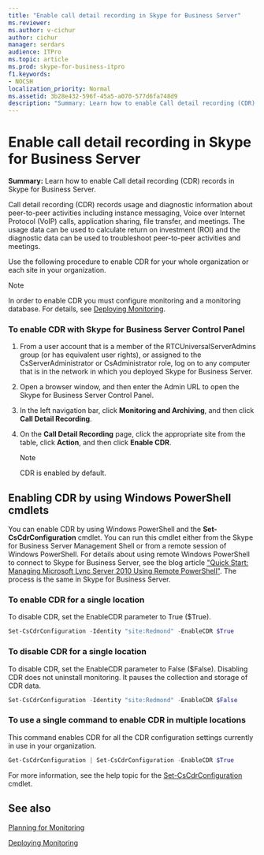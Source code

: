 ```yaml
---
title: "Enable call detail recording in Skype for Business Server"
ms.reviewer: 
ms.author: v-cichur
author: cichur
manager: serdars
audience: ITPro
ms.topic: article
ms.prod: skype-for-business-itpro
f1.keywords:
- NOCSH
localization_priority: Normal
ms.assetid: 3b28e432-596f-45a5-a070-577d6fa748d9
description: "Summary: Learn how to enable Call detail recording (CDR) records in Skype for Business Server."
---
```


# Enable call detail recording in Skype for Business Server

**Summary:** Learn how to enable Call detail recording (CDR) records in Skype for Business Server.

Call detail recording (CDR) records usage and diagnostic information about peer-to-peer activities including instance messaging, Voice over Internet Protocol (VoIP) calls, application sharing, file transfer, and meetings. The usage data can be used to calculate return on investment (ROI) and the diagnostic data can be used to troubleshoot peer-to-peer activities and meetings.

Use the following procedure to enable CDR for your whole organization or each site in your organization.

> [!NOTE]
> In order to enable CDR you must configure monitoring and a monitoring database. For details, see [Deploying Monitoring](https://technet.microsoft.com/library/117f4a3e-0670-4388-a553-b9854921145f.aspx).

### To enable CDR with Skype for Business Server Control Panel

1.  From a user account that is a member of the RTCUniversalServerAdmins group (or has equivalent user rights), or assigned to the CsServerAdministrator or CsAdministrator role, log on to any computer that is in the network in which you deployed Skype for Business Server.

2. Open a browser window, and then enter the Admin URL to open the Skype for Business Server Control Panel.

3. In the left navigation bar, click **Monitoring and Archiving**, and then click **Call Detail Recording**.

4. On the **Call Detail Recording** page, click the appropriate site from the table, click **Action**, and then click **Enable CDR**.

    > [!NOTE]
    > CDR is enabled by default.

## Enabling CDR by using Windows PowerShell cmdlets

You can enable CDR by using Windows PowerShell and the **Set-CsCdrConfiguration** cmdlet. You can run this cmdlet either from the Skype for Business Server Management Shell or from a remote session of Windows PowerShell. For details about using remote Windows PowerShell to connect to Skype for Business Server, see the blog article ["Quick Start: Managing Microsoft Lync Server 2010 Using Remote PowerShell"](https://go.microsoft.com/fwlink/p/?linkId=255876). The process is the same in Skype for Business Server.

### To enable CDR for a single location

 To disable CDR, set the EnableCDR parameter to True ($True).

  ```PowerShell
  Set-CsCdrConfiguration -Identity "site:Redmond" -EnableCDR $True
  ```

### To disable CDR for a single location

 To disable CDR, set the EnableCDR parameter to False ($False). Disabling CDR does not uninstall monitoring. It pauses the collection and storage of CDR data.

  ```PowerShell
  Set-CsCdrConfiguration -Identity "site:Redmond" -EnableCDR $False
  ```

### To use a single command to enable CDR in multiple locations

 This command enables CDR for all the CDR configuration settings currently in use in your organization.

  ```PowerShell
  Get-CsCdrConfiguration | Set-CsCdrConfiguration -EnableCDR $True
  ```

For more information, see the help topic for the [Set-CsCdrConfiguration](https://docs.microsoft.com/powershell/module/skype/set-cscdrconfiguration?view=skype-ps) cmdlet.

## See also

[Planning for Monitoring](https://technet.microsoft.com/library/26cead5a-183c-42f1-a4b0-0e8d61c6159d.aspx)

[Deploying Monitoring](https://technet.microsoft.com/library/117f4a3e-0670-4388-a553-b9854921145f.aspx)
